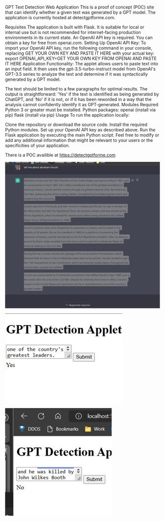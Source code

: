 GPT Text Detection Web Application
This is a proof of concept (POC) site that can identify whether a given text was generated by a GPT model. The application is currently hosted at detectgptforme.com.

Requisites
The application is built with Flask. It is suitable for local or internal use but is not recommended for internet-facing production environments in its current state.
An OpenAI API key is required. You can obtain a key for free from openai.com.
Setting Up
OpenAI API Key: To import your OpenAI API key, run the following command in your console, replacing GET YOUR OWN KEY AND PASTE IT HERE with your actual key:
export OPENAI_API_KEY=GET YOUR OWN KEY FROM OPENAI AND PASTE IT HERE
Application Functionality: The applet allows users to paste text into an input field. It then uses the gpt-3.5-turbo-instruct model from OpenAI's GPT-3.5 series to analyze the text and determine if it was syntactically generated by a GPT model.

The text should be limited to a few paragraphs for optimal results.
The output is straightforward: 'Yes' if the text is identified as being generated by ChatGPT, and 'No' if it is not, or if it has been reworded in a way that the analysis cannot confidently identify it as GPT-generated.
Modules Required
Python 3 or greater must be installed.
Python packages:
openai (install via pip)
flask (install via pip)
Usage
To run the application locally:

Clone the repository or download the source code.
Install the required Python modules.
Set up your OpenAI API key as described above.
Run the Flask application by executing the main Python script.
Feel free to modify or add any additional information that might be relevant to your users or the specificities of your application.

There is a POC availible at https://detectgptforme.com

![Chat GPT Output](https://github.com/chrisjchandler/gptdetectionserver/blob/main/gptout.jpg "ChatGPT output inquiring about Abe Lincoln")

![Open AI detection positive](https://github.com/chrisjchandler/gptdetectionserver/blob/main/GPTyes.jpg "OpenAI detection indicating that the content came from ChatGPT")

![Open AI detection negative](https://github.com/chrisjchandler/gptdetectionserver/blob/main/gptno.jpg "Open AI detection of summary text about Abe not generated by CHAT GPT")
